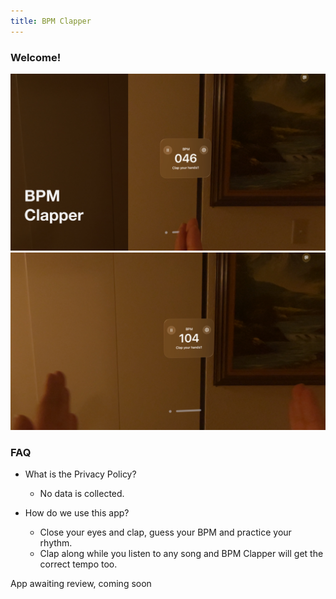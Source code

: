 ```yaml
---
title: BPM Clapper
---
```


### Welcome!
<img src="/assets/BPM_Clapper/bpmClapper1.jpg" alt="drawing" width="600"/>
<img src="/assets/BPM_Clapper/bpmClapper2.jpg" alt="drawing" width="600"/>

### FAQ
- What is the Privacy Policy?
    - No data is collected.

- How do we use this app?
    - Close your eyes and clap, guess your BPM and practice your rhythm. 
    - Clap along while you listen to any song and BPM Clapper will get the correct tempo too.
 
 
 App awaiting review, coming soon

